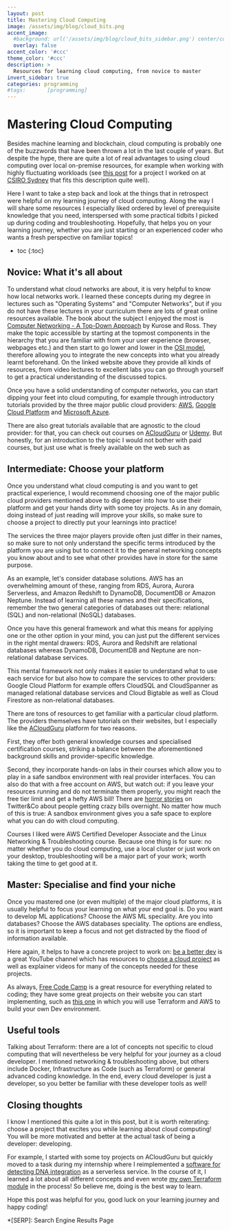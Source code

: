 ```yaml
---
layout: post
title: Mastering Cloud Computing
image: /assets/img/blog/cloud_bits.png
accent_image: 
  #background: url('/assets/img/blog/cloud_bits_sidebar.png') center/cover
  overlay: false
accent_color: '#ccc'
theme_color: '#ccc'
description: >
  Resources for learning cloud computing, from novice to master
invert_sidebar: true
categories: programming
#tags:       [programming]
---
```


# Mastering Cloud Computing
Besides machine learning and blockchain, cloud computing is probably one of the buzzwords that have been thrown a lot in the last couple of years. But despite the hype, there are quite a lot of real advantages to using cloud computing over local on-premise resources, for example when working with highly fluctuating workloads (see [this post]() for a project I worked on at [CSIRO Sydney](https://bioinformatics.csiro.au/) that fits this description quite well).

Here I want to take a step back and look at the things that in retrospect were helpful on my learning journey of cloud computing. Along the way I will share some resources I especially liked ordered by level of prerequisite knowledge that you need, interspersed with some practical tidbits I picked up during coding and troubleshooting. Hopefully, that helps you on your learning journey, whether you are just starting or an experienced coder who wants a fresh perspective on familiar topics!

* toc
{:toc}


## Novice: What it's all about
To understand what cloud networks are about, it is very helpful to know how local networks work. I learned these concepts during my degree in lectures such as "Operating Systems" and "Computer Networks", but if you do not have these lectures in your curriculum there are lots of great online resources available. The book about the subject I enjoyed the most is [Computer Networking - A Top-Down Approach](https://gaia.cs.umass.edu/kurose_ross/index.php) by Kurose and Ross. They make the topic accessible by starting at the topmost components in the hierarchy that you are familiar with from your user experience (browser, webpages etc.) and then start to go lower and lower in the [OSI model](https://en.wikipedia.org/wiki/OSI_model), therefore allowing you to integrate the new concepts into what you already learnt beforehand. On the linked website above they provide all kinds of resources, from video lectures to excellent labs you can go through yourself to get a practical understanding of the discussed topics.

Once you have a solid understanding of computer networks, you can start dipping your feet into cloud computing, for example through introductory tutorials provided by the three major public cloud providers: [AWS](https://docs.aws.amazon.com/whitepapers/latest/aws-overview/what-is-cloud-computing.html), [Google Cloud Platform](https://cloud.google.com/learn/what-is-cloud-computing) and [Microsoft Azure](https://azure.microsoft.com/en-us/resources/cloud-computing-dictionary/what-is-cloud-computing/). 

There are also great tutorials available that are agnostic to the cloud provider: for that, you can check out courses on [ACloudGuru](https://acloudguru.com/course/introduction-to-cloud-computing) or [Udemy]( https://www.udemy.com/course/introduction-to-cloud-computing-on-amazon-aws-for-beginners/). But honestly, for an introduction to the topic I would not bother with paid courses, but just use what is freely available on the web such as 

## Intermediate: Choose your platform
Once you understand what cloud computing is and you want to get practical experience, I would recommend choosing one of the major public cloud providers mentioned above to dig deeper into how to use their platform and get your hands dirty with some toy projects. As in any domain, doing instead of just reading will improve your skills, so make sure to choose a project to directly put your learnings into practice!

The services the three major players provide often just differ in their names, so make sure to not only understand the specific terms introduced by the platform you are using but to connect it to the general networking concepts you know about and to see what other provides have in store for the same purpose.

As an example, let's consider database solutions. AWS has an overwhelming amount of these, ranging from RDS, Aurora, Aurora Serverless, and Amazon Redshift to DynamoDB, DocumentDB or Amazon Neptune. Instead of learning all these names and their specifications, remember the two general categories of databases out there: relational (SQL) and non-relational (NoSQL) databases. 

Once you have this general framework and what this means for applying one or the other option in your mind, you can just put the different services in the right mental drawers: RDS, Aurora and Redshift are relational databases whereas DynamoDB, DocumentDB and Neptune are non-relational database services. 

This mental framework not only makes it easier to understand what to use each service for but also how to compare the services to other providers: Google Cloud Platform for example offers CloudSQL and CloudSpanner as managed relational database services and Cloud Bigtable as well as Cloud Firestore as non-relational databases.

There are tons of resources to get familiar with a particular cloud platform. The providers themselves have tutorials on their websites, but I especially like the [ACloudGuru](https://acloudguru.com/) platform for two reasons.

First, they offer both general knowledge courses and specialised certification courses, striking a balance between the aforementioned background skills and provider-specific knowledge. 

Second, they incorporate hands-on labs in their courses which allow you to play in a safe sandbox environment with real provider interfaces. You can also do that with a free account on AWS, but watch out: if you leave your resources running and do not terminate them properly, you might reach the free tier limit and get a hefty AWS bill! There are [horror stories](https://twitter.com/flaviocopes/status/1542148015808544769) on Twitter&Co about people getting crazy bills overnight. No matter how much of this is true: A sandbox environment gives you a safe space to explore what you can do with cloud computing.

Courses I liked were AWS Certified Developer Associate and the Linux Networking & Troubleshooting course. Because one thing is for sure: no matter whether you do cloud computing, use a local cluster or just work on your desktop, troubleshooting will be a major part of your work; worth taking the time to get good at it.

## Master: Specialise and find your niche
Once you mastered one (or even multiple) of the major cloud platforms, it is usually helpful to focus your learning on what your end goal is. Do you want to develop ML applications? Choose the AWS ML speciality. Are you into databases? Choose the AWS databases speciality. 
The options are endless, so it is important to keep a focus and not get distracted by the flood of information available. 

Here again, it helps to have a concrete project to work on: [be a better dev](https://www.youtube.com/c/BeABetterDev) is a great YouTube channel which has resources to [choose a cloud project](https://www.youtube.com/watch?v=06VgLTqNvU8) as well as explainer videos for many of the concepts needed for these projects. 

As always, [Free Code Camp](https://www.freecodecamp.org/news/tag/cloud-computing/) is a great resource for everything related to coding; they have some great projects on their website you can start implementing, such as [this one](https://www.freecodecamp.org/news/learn-terraform-and-aws-by-building-a-dev-environment/) in which you will use Terraform and AWS to build your own Dev environment.

## Useful tools 

Talking about Terraform: there are a lot of concepts not specific to cloud computing that will nevertheless be very helpful for your journey as a cloud developer. I mentioned networking & troubleshooting above, but others include Docker, Infrastructure as Code (such as Terraform) or general advanced coding knowledge. In the end, every cloud developer is just a developer, so you better be familiar with these developer tools as well!


## Closing thoughts

I know I mentioned this quite a lot in this post, but it is worth reiterating: choose a project that excites you while learning about cloud computing! You will be more motivated and better at the actual task of being a developer: developing. 

For example, I started with some toy projects on ACloudGuru but quickly moved to a task during my internship where I reimplemented a [software for detecting DNA integration](https://bioinformatics.csiro.au/blog/detecting-foreign-dna-with-insider/) as a serverless service. In the course of it, I learned a lot about all different concepts and even wrote [my own Terraform module](https://registry.terraform.io/modules/kierandidi/emrserverless/aws/1.0.0) in the process! So believe me, doing is the best way to learn.

Hope this post was helpful for you, good luck on your learning journey and happy coding!



*[SERP]: Search Engine Results Page